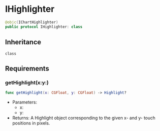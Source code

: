 # IHighlighter

``` swift
@objc(IChartHighlighter)
public protocol IHighlighter: class
```

## Inheritance

`class`

## Requirements

### getHighlight(x:​y:​)

``` swift
func getHighlight(x: CGFloat, y: CGFloat) -> Highlight?
```

  - Parameters:
      - x:
      - y:
  - Returns: A Highlight object corresponding to the given x- and y- touch positions in pixels.
